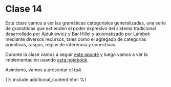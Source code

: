 # Clase 14

Esta clase vamos a ver las gramáticas categoriales generalizadas, una serie de gramáticas que extienden el poder expresivo del sistema tradicional desarrollado por Ajdukiewicz y Bar Hillel y axiomatizado por Lambek mediante diversos recursos, tales como el agregado de categorías primitivas, rasgos, reglas de inferencia y conectivas.

Durante la clase vamos a seguir [este apunte](handout.pdf) y luego vamos a ver la implementación usando [esta notebook](./intro-python.md).

Asimismo, vamos a presentar el [tp4](../TPs/tp4.pdf)

{% include additional_content.html %}
